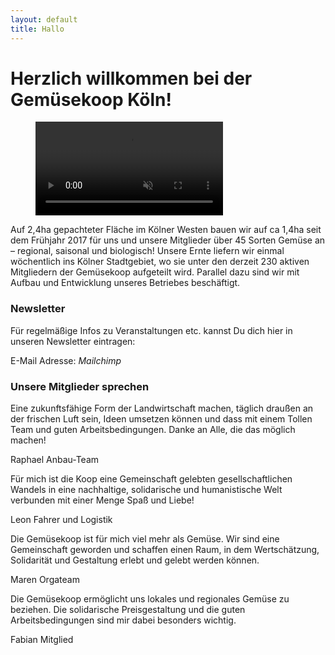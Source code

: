 ```yaml
---
layout: default
title: Hallo
---
```


# Herzlich willkommen bei der Gemüsekoop Köln!

<div class="wp-block-genesis-blocks-gb-container gb-block-container"><div class="gb-container-inside"><div class="gb-container-content" style="max-width:1600px">
<div class="wp-block-genesis-blocks-gb-container gb-block-container"><div class="gb-container-inside"><div class="gb-container-content" style="max-width:1600px">
<p></p>
</div></div></div>
<figure class="wp-block-video"><video autoplay="" controls="" loop="" 
muted="" src="/assets/videos/start_video.mp4"></video></figure>
<p></p>
</div></div></div>


Auf 2,4ha gepachteter Fläche im Kölner Westen bauen wir auf ca 1,4ha seit dem Frühjahr 2017 für uns und unsere Mitglieder über 45 Sorten Gemüse an – regional, saisonal und biologisch! Unsere Ernte liefern wir einmal wöchentlich ins Kölner Stadtgebiet, wo sie unter den derzeit 230 aktiven Mitgliedern der Gemüsekoop aufgeteilt wird. Parallel dazu sind wir mit Aufbau und Entwicklung unseres Betriebes beschäftigt.


### Newsletter
Für regelmäßige Infos zu Veranstaltungen etc. kannst  Du dich hier in unseren Newsletter eintragen:

E-Mail Adresse: *Mailchimp*

### Unsere Mitglieder sprechen

Eine zukunftsfähige Form der Landwirtschaft machen, täglich draußen an der frischen Luft sein, Ideen umsetzen können und dass mit einem Tollen Team und guten Arbeitsbedingungen. Danke an Alle, die das möglich machen!

Raphael
Anbau-Team 

Für mich ist die Koop eine Gemeinschaft gelebten gesellschaftlichen Wandels in eine nachhaltige, solidarische und humanistische Welt verbunden mit einer Menge Spaß und Liebe!

Leon
Fahrer und Logistik 


Die Gemüsekoop ist für mich viel mehr als Gemüse. Wir sind eine Gemeinschaft geworden und schaffen einen Raum, in dem Wertschätzung, Solidarität und Gestaltung erlebt und gelebt werden können.

Maren
Orgateam 


Die Gemüsekoop ermöglicht uns lokales und regionales Gemüse zu beziehen. Die solidarische Preisgestaltung und die guten Arbeitsbedingungen sind mir dabei besonders wichtig.

Fabian
Mitglied 
